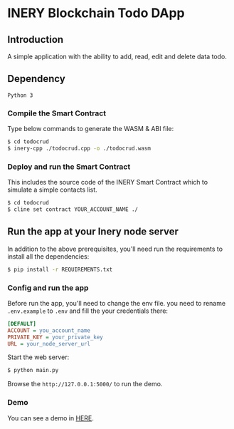 # INERY Blockchain Todo DApp

## Introduction

A simple application with the ability to add, read, edit and delete data todo.

## Dependency
```
Python 3
```


### Compile the Smart Contract

Type below commands to generate the WASM & ABI file:

```bash
$ cd todocrud
$ inery-cpp ./todocrud.cpp -o ./todocrud.wasm
```

### Deploy and run the Smart Contract

This includes the source code of the INERY Smart Contract which to simulate a simple contacts list.

```bash
$ cd todocrud
$ cline set contract YOUR_ACCOUNT_NAME ./
```

## Run the app at your Inery node server

In addition to the above prerequisites, you'll need run the requirements to install all the dependencies:

```bash
$ pip install -r REQUIREMENTS.txt
```

### Config and run the app

Before run the app, you'll need to change the env file. you need to rename `.env.example` to `.env` and fill the your credentials there:

```ini
[DEFAULT]
ACCOUNT = you_account_name
PRIVATE_KEY = your_private_key
URL = your_node_server_url
```

Start the web server:

```bash
$ python main.py
```

Browse the `http://127.0.0.1:5000/` to run the demo.


### Demo
You can see a demo in [HERE](TBA).